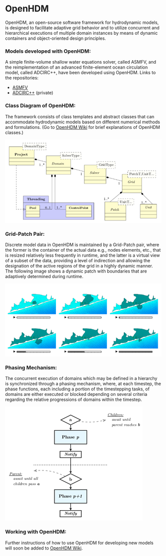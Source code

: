 # OpenHDM

OpenHDM, an open-source software framework for hydrodynamic models, is designed to facilitate adaptive grid behavior and to utilize concurrent and hierarchical executions of multiple domain instances by means of dynamic containers and object-oriented design principles.

### Models developed with OpenHDM:

A simple finite-volume shallow water equations solver, called ASMFV, and the reimplementation of an advanced finite-element ocean circulation model, called ADCIRC++, have been developed using OpenHDM. Links to the repositories:

- [ASMFV](https://github.com/alperaltuntas/asmfv)
- [ADCIRC++](https://github.com/alperaltuntas/adcircpp) (private)

### Class Diagram of OpenHDM:

The framework consists of class templates and abstract classes that can accommodate hydrodynamic models based on different numerical methods and formulations. (Go to [OpenHDM Wiki](https://github.com/alperaltuntas/OpenHDM/wiki) for brief explanations of OpenHDM classes.)

![Class Diagram](doc/img/classDiagram.png  "Class Diagram")

### Grid-Patch Pair:

Discrete model data in OpenHDM is maintained by a Grid-Patch pair, where the former is the container of the actual data e.g., nodes elements, etc., that is resized relatively less frequently in runtime, and the latter is a virtual view of a subset of the data, providing a level of indirection and allowing the designation of the active regions of the grid in a highly dynamic manner. The following image shows a dynamic patch with boundaries that are adaptively determined during runtime.

![GridPatch](doc/img/gridPatch.png  "Grid-Patch Pair")

### Phasing Mechanism:

The concurrent execution of domains which may be defined in a hierarchy is synchronized through a phasing mechanism, where, at each timestep, the phase functions, each including a portion of the timestepping tasks, of domains are either executed or blocked depending on several criteria regarding the relative progressions of domains within the timestep. 

![GridPatch](doc/img/phasing.png  "Grid-Patch Pair")

### Working with OpenHDM:

Further instructions of how to use OpenHDM for developing new models will soon be added to [OpenHDM Wiki](https://github.com/alperaltuntas/OpenHDM/wiki). 


